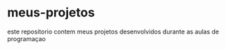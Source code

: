 # meus-projetos
este repositorio contem meus projetos desenvolvidos durante as aulas de programaçao

